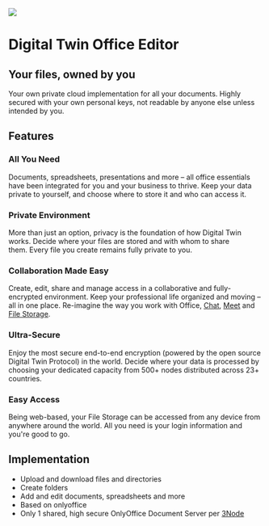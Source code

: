 ![](twin__onlyoffice.png  )

# Digital Twin Office Editor

## Your files, owned by you

Your own private cloud implementation for all your documents. Highly secured with your own personal keys, not readable by anyone else unless intended by you.

## Features 

### All You Need

Documents, spreadsheets, presentations and more – all office essentials have been integrated for you and your business to thrive. Keep your data private to yourself, and choose where to store it and who can access it.

### Private Environment 

More than just an option, privacy is the foundation of how Digital Twin works. Decide where your files are stored and with whom to share them. Every file you create remains fully private to you.

### Collaboration Made Easy

Create, edit, share and manage access in a collaborative and fully-encrypted environment. Keep your professional life organized and moving – all in one place. Re-imagine the way you work with Office, [Chat](twin__twin_chat.md), [Meet](twin__meet.md) and [File Storage](twin__filestorage.md). 

### Ultra-Secure

Enjoy the most secure end-to-end encryption (powered by the open source Digital Twin Protocol) in the world. Decide where your data is processed by choosing your dedicated capacity from 500+ nodes distributed across 23+ countries.

### Easy Access

Being web-based, your File Storage can be accessed from any device from anywhere around the world. All you need is your login information and you're good to go.

## Implementation

- Upload and download files and directories
- Create folders
- Add and edit documents, spreadsheets and more
- Based on onlyoffice
- Only 1 shared, high secure OnlyOffice Document Server per [3Node](threefold__3node)
